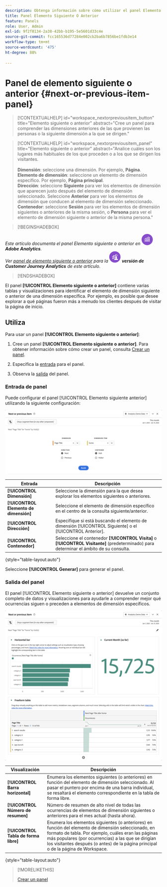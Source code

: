 ```yaml
---
description: Obtenga información sobre cómo utilizar el panel Elemento siguiente o anterior que muestra los elementos siguientes o anteriores de una dimensión específica.
title: Panel Elemento Siguiente O Anterior
feature: Panels
role: User, Admin
exl-id: 9f2f8134-2a38-42bb-b195-5e5601d33c4e
source-git-commit: fcc165536d77284e002cb2ba6b7856be1fdb3e14
workflow-type: tm+mt
source-wordcount: '475'
ht-degree: 88%

---
```


# Panel de elemento siguiente o anterior {#next-or-previous-item-panel}

>[!CONTEXTUALHELP]
>id="workspace_nextorpreviousitem_button"
>title="Elemento siguiente o anterior"
>abstract="Cree un panel para comprender las dimensiones anteriores de las que provienen las personas o la siguiente dimensión a la que se dirigen."

>[!CONTEXTUALHELP]
>id="workspace_nextorpreviousitem_panel"
>title="Elemento siguiente o anterior"
>abstract="Analice cuáles son los lugares más habituales de los que proceden o a los que se dirigen los visitantes.<br/><br/>**Dimensión**: seleccione una dimensión. Por ejemplo, **Página**.<br/>**Elemento de dimensión**: seleccione un elemento de dimensión específico. Por ejemplo, **Página principal**.<br/>**Dirección**: seleccione **Siguiente** para ver los elementos de dimensión que aparecen justo después del elemento de dimensión seleccionado. Seleccione **Anterior** para ver los elementos de dimensión que conducen al elemento de dimensión seleccionado.<br/>**Contenedor**: seleccione **Sesión** para ver los elementos de dimensión siguientes o anteriores de la misma sesión, o **Persona** para ver el elemento de dimensión siguiente o anterior de la misma persona."

>[!BEGINSHADEBOX]

_Este artículo documenta el panel Elemento siguiente o anterior en_ ![Adobe Analytics](/help/assets/icons/AdobeAnalytics.svg) _&#x200B;**Adobe Analytics**._<br/>_Ver [panel de elemento siguiente o anterior](/help/analyze/analysis-workspace/c-panels/next-previous.md) para la_ ![CustomerJourneyAnalytics](/help/assets/icons/CustomerJourneyAnalytics.svg) _&#x200B;**versión de Customer Journey Analytics** de este artículo._

>[!ENDSHADEBOX]

El panel **[!UICONTROL Elemento siguiente o anterior]** contiene varias tablas y visualizaciones para identificar el elemento de dimensión siguiente o anterior de una dimensión específica. Por ejemplo, es posible que desee explorar a qué páginas fueron más a menudo los clientes después de visitar la página de inicio.

## Utiliza

Para usar un panel **[!UICONTROL Elemento siguiente o anterior]**:

1. Cree un panel **[!UICONTROL Elemento siguiente o anterior]**. Para obtener información sobre cómo crear un panel, consulta [Crear un panel](panels.md#create-a-panel).

1. Especifica la [entrada](#panel-input) para el panel.

1. Observa la [salida](#panel-output) del panel.

### Entrada de panel

Puede configurar el panel [!UICONTROL Elemento siguiente anterior] utilizando la siguiente configuración:

![Panel Elemento siguiente o anterior](assets/next-or-previous-item.png)

| Entrada | Descripción |
| --- | --- |
| **[!UICONTROL Dimensión]** | Seleccione la dimensión para la que desea explorar los elementos siguientes o anteriores. |
| **[!UICONTROL Elemento de dimensión]** | Seleccione el elemento de dimensión específico en el centro de la consulta siguiente/anterior. |
| **[!UICONTROL Dirección]** | Especifique si está buscando el elemento de dimensión [!UICONTROL Siguiente] o el [!UICONTROL Anterior]. |
| **[!UICONTROL Contenedor]** | Seleccione el contenedor **[!UICONTROL Visita]** o **[!UICONTROL Visitante]** (predeterminado) para determinar el ámbito de su consulta. |

{style="table-layout:auto"}

Seleccione **[!UICONTROL Generar]** para generar el panel.

### Salida del panel

El panel [!UICONTROL Elemento siguiente o anterior] devuelve un conjunto completo de datos y visualizaciones para ayudarle a comprender mejor qué ocurrencias siguen o preceden a elementos de dimensión específicos.

![Salida del panel Siguiente/anterior](assets/next-or-previous-item-output.png)


| Visualización | Descripción |
| --- | --- |
| **[!UICONTROL Barra horizontal]** | Enumera los elementos siguientes (o anteriores) en función del elemento de dimensión seleccionado. Al pasar el puntero por encima de una barra individual, se resaltará el elemento correspondiente en la tabla de forma libre. |
| **[!UICONTROL Número de resumen]** | Número de resumen de alto nivel de todas las ocurrencias de elementos de dimensión siguientes o anteriores para el mes actual (hasta ahora). |
| **[!UICONTROL Tabla de forma libre]** | Enumera los elementos siguientes (o anteriores) en función del elemento de dimensión seleccionado, en formato de tabla. Por ejemplo, cuáles eran las páginas más populares (por ocurrencias) a las que se dirigían los visitantes después (o antes) de la página principal o de la página de Workspace. |

{style="table-layout:auto"}


>[!MORELIKETHIS]
>
>[Crear un panel](/help//analyze/analysis-workspace/c-panels/panels.md#create-a-panel)
>

<!--
# Next or previous item panel

This panel contains a number of tables and visualizations to easily identify the next or previous dimension item for a specific dimension. For example, you might want to explore which pages customers went to most often after they visited the Home page.

## Access the panel

You can access the panel from within [!UICONTROL Reports] or within [!UICONTROL Workspace].

| Access point | Description |
| --- | --- |
| [!UICONTROL Reports] | <ul><li>The panel is already dropped into a project.</li><li>The left rail is collapsed.</li><li>If you selected [!UICONTROL Next page], default settings have already been applied, such as [!UICONTROL Page] for [!UICONTROL Dimension], and the top page as the [!UICONTROL Dimension Item], [!UICONTROL Next] for [!UICONTROL Direction] and [!UICONTROL Visit] for [!UICONTROL Container]. You can modify all these settings.</li></ul>![Next/Previous panel](assets/next-previous.png)|
| Workspace | Create a new project and select the Panel icon in the left rail. Then drag the [!UICONTROL Next or previous item] panel above the Freeform table. Notice that the [!UICONTROL Dimension] and [!UICONTROL Dimension Item] fields are left blank. Select a dimension from the drop-down list. [!UICONTROL Dimension items] are populated based on the [!UICONTROL dimension] you chose. The top dimension item gets added, but you can select a different item. The defaults are Next and Visitor. Again, you can modify these as well.<p>![Next/Previous panel](assets/next-previous2.png) |

{style="table-layout:auto"}

## Panel Inputs {#Input}

You can configure the [!UICONTROL Next or previous item] panel panel using these input settings:

| Setting | Description |
| --- | --- |
| Segment (or other component) drop zone | You can drag and drop segments or other components to further filter your panel results. |
| Dimension | The dimension for which you want to explore next or previous items. |
| Dimension Item | The specific item at the center of your next/previous inquiry. |
| Direction | Specify whether you are looking for the [!UICONTROL Next] or the [!UICONTROL Previous] dimension item. |
| Container | [!UICONTROL Visit] or [!UICONTROL Visitor] (default) determine the scope of your inquiry. |

{style="table-layout:auto"}

Click **[!UICONTROL Build]** to build the panel.

## Panel output {#output}

The [!UICONTROL Next or previous item] panel returns a rich set of data and visualizations to help you better understand what occurrences follow or precede specific dimension items.

![Next/Previous panel output](assets/next-previous-output.png)

![Next/Previous panel output](assets/next-previous-output2.png)

| Visualization | Description |
| --- | --- |
| Horizontal bar | Lists the next (or previous) items based on the dimension item you chose. Hovering over an individual bar highlights the corresponding item in the Freeform table. |
| Summary number | High-level summary number of all next or previous dimension item occurrences for the current month (so far.) |
| Freeform table | Lists the next (or previous) items based on the dimension item you chose, in a table format. For example, which were the most popular pages (by occurrences) that people went to after (or before) the home page or the workspace page. |

{style="table-layout:auto"}

-->